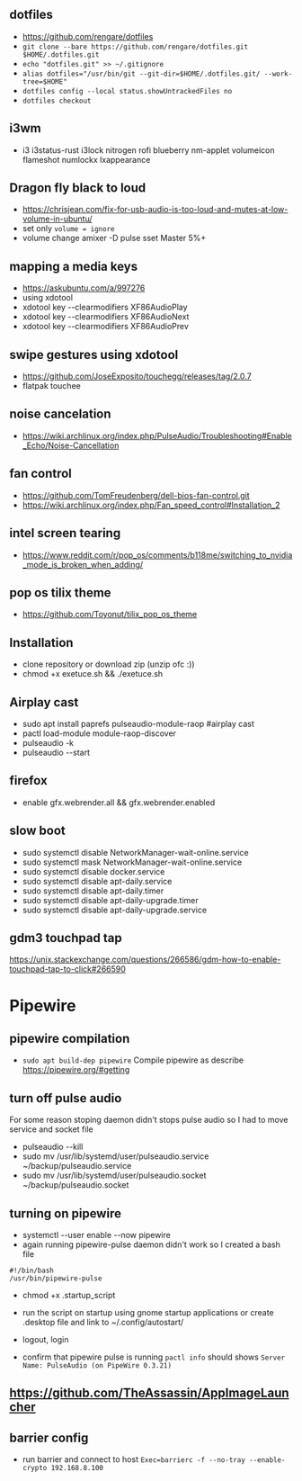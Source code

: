 ## dotfiles
* https://github.com/rengare/dotfiles
* `git clone --bare https://github.com/rengare/dotfiles.git $HOME/.dotfiles.git`
* `echo "dotfiles.git" >> ~/.gitignore`
* `alias dotfiles="/usr/bin/git --git-dir=$HOME/.dotfiles.git/ --work-tree=$HOME"`
* `dotfiles config --local status.showUntrackedFiles no`
* `dotfiles checkout`
## i3wm
* i3 i3status-rust i3lock nitrogen rofi blueberry nm-applet volumeicon flameshot numlockx lxappearance
## Dragon fly black to loud
* https://chrisjean.com/fix-for-usb-audio-is-too-loud-and-mutes-at-low-volume-in-ubuntu/
* set only ```volume = ignore```
* volume change amixer -D pulse sset Master 5%+
## mapping a media keys
* https://askubuntu.com/a/997276
* using xdotool
* xdotool key --clearmodifiers XF86AudioPlay
* xdotool key --clearmodifiers XF86AudioNext
* xdotool key --clearmodifiers XF86AudioPrev
## swipe gestures using xdotool
* https://github.com/JoseExposito/touchegg/releases/tag/2.0.7
* flatpak touchee
## noise cancelation
* https://wiki.archlinux.org/index.php/PulseAudio/Troubleshooting#Enable_Echo/Noise-Cancellation
## fan control
* https://github.com/TomFreudenberg/dell-bios-fan-control.git
* https://wiki.archlinux.org/index.php/Fan_speed_control#Installation_2
## intel screen tearing
* https://www.reddit.com/r/pop_os/comments/b118me/switching_to_nvidia_mode_is_broken_when_adding/

## pop os tilix theme
* https://github.com/Toyonut/tilix_pop_os_theme

## Installation
* clone repository or download zip (unzip ofc :))
* chmod +x exetuce.sh && ./exetuce.sh

## Airplay cast
* sudo apt install paprefs pulseaudio-module-raop #airplay cast
* pactl load-module module-raop-discover
* pulseaudio -k
* pulseaudio --start

## firefox
* enable gfx.webrender.all && gfx.webrender.enabled

## slow boot
* sudo systemctl disable NetworkManager-wait-online.service
* sudo systemctl mask NetworkManager-wait-online.service
* sudo systemctl disable docker.service
* sudo systemctl disable apt-daily.service
* sudo systemctl disable apt-daily.timer
* sudo systemctl disable apt-daily-upgrade.timer
* sudo systemctl disable apt-daily-upgrade.service

## gdm3 touchpad tap
https://unix.stackexchange.com/questions/266586/gdm-how-to-enable-touchpad-tap-to-click#266590

# Pipewire

## pipewire compilation
* `sudo apt build-dep pipewire`
Compile pipewire as describe 
https://pipewire.org/#getting

## turn off pulse audio
For some reason stoping daemon didn't stops pulse audio so I had to move service and socket file

* pulseaudio --kill
* sudo mv /usr/lib/systemd/user/pulseaudio.service ~/backup/pulseaudio.service
* sudo mv /usr/lib/systemd/user/pulseaudio.socket ~/backup/pulseaudio.socket

## turning on pipewire
* systemctl --user enable --now  pipewire 
* again running pipewire-pulse daemon didn't work so I created a bash file

```
#!/bin/bash
/usr/bin/pipewire-pulse
```
* chmod +x .startup_script

* run the script on startup using gnome startup applications or create .desktop file and link to ~/.config/autostart/

* logout, login

* confirm that pipewire pulse is running 
`pactl info` should shows `Server Name: PulseAudio (on PipeWire 0.3.21)` 

## https://github.com/TheAssassin/AppImageLauncher
## barrier config
* run barrier and connect to host `Exec=barrierc -f --no-tray --enable-crypto 192.168.8.100`
